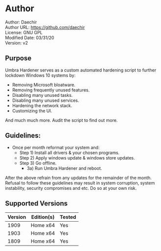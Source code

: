 # Author
Author: Daechir <br/>
Author URL: https://github.com/daechir <br/>
License: GNU GPL <br/>
Modified Date: 03/31/20 <br/>
Version: v2


## Purpose
Umbra Hardener serves as a custom automated hardening script to further lockdown Windows 10 systems by:
+ Removing Microsoft bloatware.
+ Removing frequently unused features.
+ Disabling many unused tasks.
+ Disabling many unused services.
+ Hardening the network stack.
+ Customizing the UI.

And much much more. Audit the script to find out more.


## Guidelines:
+ Once per month reformat your system and:
  * Step 1) Install all drivers & your chosen programs.
  * Step 2) Apply windows update & windows store updates.
  * Step 3) Go offline.
    + 3a) Run Umbra Hardener and reboot.

After the above refrain from any updates for the remainder of the month. <br/>
Refusal to follow these guidelines may result in system corruption, system instability, security compromises and etc. Do so at your own risk.


## Supported Versions
 | Version | Edition(s) | Tested |
 | --- | --- | --- |
 | 1909 | Home x64 | Yes |
 | 1903 | Home x64 | Yes |
 | 1809 | Home x64 | Yes |

